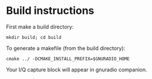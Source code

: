 # Build instructions

First make a build directory:

	mkdir build; cd build

To generate a makefile (from the build directory):

	cmake ../ -DCMAKE_INSTALL_PREFIX=$GNURADIO_HOME

Your I/Q capture block will appear in gnuradio companion.
